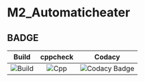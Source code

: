 # M2_Automaticheater
## BADGE
|Build|cppcheck|Codacy|
|:--:|:--:|:--:|
|![Build](https://github.com/Saishivasai/M2_Automaticheater/actions/workflows/Cppbuild.yml/badge.svg)|![Cpp](https://github.com/Saishivasai/M2_Automaticheater/actions/workflows/cpp.yml/badge.svg)|![Codacy Badge](https://app.codacy.com/project/badge/Grade/122f45b06b76460c9c25654d7e50104d)
